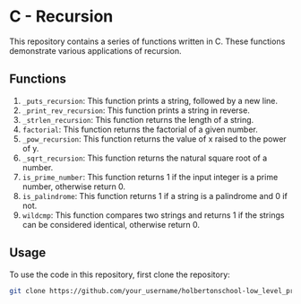 # C - Recursion

This repository contains a series of functions written in C. These functions demonstrate various applications of recursion.

## Functions

1. `_puts_recursion`: This function prints a string, followed by a new line.
2. `_print_rev_recursion`: This function prints a string in reverse.
3. `_strlen_recursion`: This function returns the length of a string.
4. `factorial`: This function returns the factorial of a given number.
5. `_pow_recursion`: This function returns the value of x raised to the power of y.
6. `_sqrt_recursion`: This function returns the natural square root of a number.
7. `is_prime_number`: This function returns 1 if the input integer is a prime number, otherwise return 0.
8. `is_palindrome`: This function returns 1 if a string is a palindrome and 0 if not.
9. `wildcmp`: This function compares two strings and returns 1 if the strings can be considered identical, otherwise return 0.

## Usage

To use the code in this repository, first clone the repository:

```bash
git clone https://github.com/your_username/holbertonschool-low_level_programming.git
